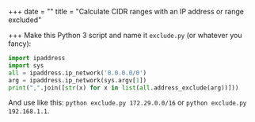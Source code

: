 +++
date = ""
title = "Calculate CIDR ranges with an IP address or range excluded"

+++
Make this Python 3 script and name it `exclude.py` (or whatever you fancy):

```python
import ipaddress
import sys
all = ipaddress.ip_network('0.0.0.0/0')
arg = ipaddress.ip_network(sys.argv[1])
print(",".join([str(x) for x in list(all.address_exclude(arg))]))
```

And use like this: `python exclude.py 172.29.0.0/16` or `python exclude.py 192.168.1.1`.